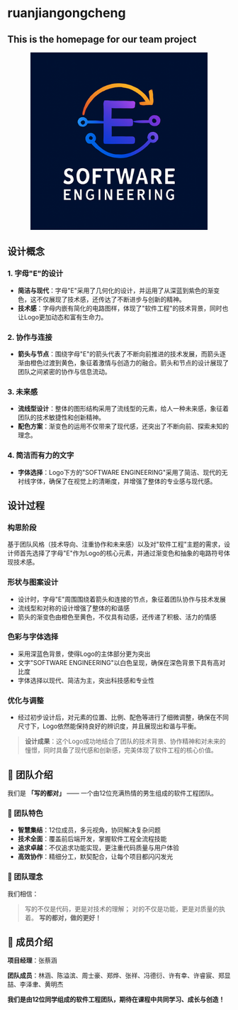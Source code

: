 # ruanjiangongcheng</span>
## This is the homepage for our team project
<p align="center">
  <img src="team-logo.png" width="400" alt="团队Logo">
</p>



## 设计概念
### 1. 字母"E"的设计
- **简洁与现代**：字母"E"采用了几何化的设计，并运用了从深蓝到紫色的渐变色，这不仅展现了技术感，还传达了不断进步与创新的精神。
- **技术感**：字母内嵌有简化的电路图样，体现了"软件工程"的技术背景，同时也让Logo更加动态和富有生命力。
### 2. 协作与连接
- **箭头与节点**：围绕字母"E"的箭头代表了不断向前推进的技术发展，而箭头逐渐由橙色过渡到黄色，象征着激情与创造力的融合。箭头和节点的设计展现了团队之间紧密的协作与信息流动。
### 3. 未来感
- **流线型设计**：整体的图形结构采用了流线型的元素，给人一种未来感，象征着团队的技术敏捷性和创新精神。
- **配色方案**：渐变色的运用不仅带来了现代感，还突出了不断向前、探索未知的理念。
### 4. 简洁而有力的文字
- **字体选择**：Logo下方的"SOFTWARE ENGINEERING"采用了简洁、现代的无衬线字体，确保了在视觉上的清晰度，并增强了整体的专业感与现代感。

## 设计过程
### 构思阶段
基于团队风格（技术导向、注重协作和未来感）以及对"软件工程"主题的需求，设计师首先选择了字母"E"作为Logo的核心元素，并通过渐变色和抽象的电路符号体现技术感。
### 形状与图案设计
- 设计时，字母"E"周围围绕着箭头和连接的节点，象征着团队协作与技术发展
- 流线型和对称的设计增强了整体的和谐感
- 箭头的渐变色由橙色至黄色，不仅具有动感，还传递了积极、活力的情感
### 色彩与字体选择
- 采用深蓝色背景，使得Logo的主体部分更为突出
- 文字"SOFTWARE ENGINEERING"以白色呈现，确保在深色背景下具有高对比度
- 字体选择以现代、简洁为主，突出科技感和专业性
### 优化与调整
- 经过初步设计后，对元素的位置、比例、配色等进行了细微调整，确保在不同尺寸下，Logo依然能保持良好的辨识度，并且展现出和谐与平衡。
> **设计成果**：这个Logo成功地结合了团队的技术背景、协作精神和对未来的憧憬，同时具备了现代感和创新感，完美体现了软件工程的核心价值。



## 👥 团队介绍
我们是 **「写的都对」** —— 一个由12位充满热情的男生组成的软件工程团队。
### 🚀 团队特色
- **智慧集结**：12位成员，多元视角，协同解决复杂问题
- **技术全面**：覆盖前后端开发，掌握软件工程全流程技能
- **追求卓越**：不仅追求功能实现，更注重代码质量与用户体验
- **高效协作**：精细分工，默契配合，让每个项目都闪闪发光
### 💫 团队理念
我们相信：
> 写的不仅是代码，更是对技术的理解；
> 对的不仅是功能，更是对质量的执着。
**写的都对，做的更好！**

## 👥 成员介绍
**项目经理**：张蔡涵

**团队成员**：林涵、陈溢滨、周士豪、郑烨、张祥、冯德衍、许有幸、许睿宸、郑显喆、李泽聿、黄明杰

**我们是由12位同学组成的软件工程团队，期待在课程中共同学习、成长与创造！**
